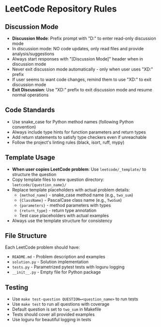 # LeetCode Repository Rules

## Discussion Mode

- **Discussion Mode**: Prefix prompt with "D:" to enter read-only discussion mode
- In discussion mode: NO code updates, only read files and provide analysis/suggestions
- Always start responses with "[Discussion Mode]" header when in discussion mode
- Never exit discussion mode automatically - only when user uses "XD:" prefix
- If user seems to want code changes, remind them to use "XD:" to exit discussion mode
- **Exit Discussion**: Use "XD:" prefix to exit discussion mode and resume normal operations

## Code Standards

- Use snake_case for Python method names (following Python convention)
- Always include type hints for function parameters and return types
- Add return statements to satisfy type checkers even if unreachable
- Follow the project's linting rules (black, isort, ruff, mypy)

## Template Usage

- **When user copies LeetCode problem**: Use `leetcode/_template/` to structure the question
- Copy template files to new question directory: `leetcode/{question_name}/`
- Replace template placeholders with actual problem details:
    - `{method_name}` - snake_case method name (e.g., `two_sum`)
    - `{ClassName}` - PascalCase class name (e.g., `TwoSum`)
    - `{parameters}` - method parameters with types
    - `{return_type}` - return type annotation
    - Test case placeholders with actual examples
- Always use the template structure for consistency

## File Structure

Each LeetCode problem should have:

- `README.md` - Problem description and examples
- `solution.py` - Solution implementation
- `tests.py` - Parametrized pytest tests with loguru logging
- `__init__.py` - Empty file for Python package

## Testing

- Use `make test-question QUESTION=<question_name>` to run tests
- Use `make test` to run all questions with coverage
- Default question is set to `two_sum` in Makefile
- Tests should cover all provided examples
- Use loguru for beautiful logging in tests
